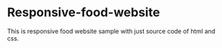 # Responsive-food-website
This is responsive food website sample with just source code of html and css.
